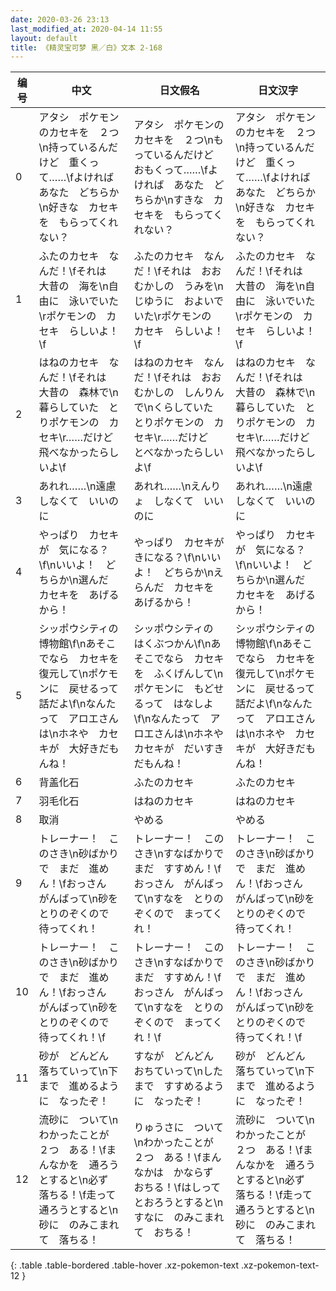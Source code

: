 ```yaml
---
date: 2020-03-26 23:13
last_modified_at: 2020-04-14 11:55
layout: default
title: 《精灵宝可梦 黑／白》文本 2-168
---
```

| 编号 | 中文 | 日文假名 | 日文汉字 |
| ---- | ---- | ---- | --- |
| 0 | アタシ　ポケモンのカセキを　２つ\n持っているんだけど　重くって……\fよければ　あなた　どちらか\n好きな　カセキを　もらってくれない？ | アタシ　ポケモンのカセキを　２つ\nもっているんだけど　おもくって……\fよければ　あなた　どちらか\nすきな　カセキを　もらってくれない？ | アタシ　ポケモンのカセキを　２つ\n持っているんだけど　重くって……\fよければ　あなた　どちらか\n好きな　カセキを　もらってくれない？ |
| 1 | ふたのカセキ　なんだ！\fそれは　大昔の　海を\n自由に　泳いでいた\rポケモンの　カセキ　らしいよ！\f | ふたのカセキ　なんだ！\fそれは　おおむかしの　うみを\nじゆうに　およいでいた\rポケモンの　カセキ　らしいよ！\f | ふたのカセキ　なんだ！\fそれは　大昔の　海を\n自由に　泳いでいた\rポケモンの　カセキ　らしいよ！\f |
| 2 | はねのカセキ　なんだ！\fそれは　大昔の　森林で\n暮らしていた　とりポケモンの　カセキ\r……だけど　飛べなかったらしいよ\f | はねのカセキ　なんだ！\fそれは　おおむかしの　しんりんで\nくらしていた　とりポケモンの　カセキ\r……だけど　とべなかったらしいよ\f | はねのカセキ　なんだ！\fそれは　大昔の　森林で\n暮らしていた　とりポケモンの　カセキ\r……だけど　飛べなかったらしいよ\f |
| 3 | あれれ……\n遠慮しなくて　いいのに | あれれ……\nえんりょ　しなくて　いいのに | あれれ……\n遠慮しなくて　いいのに |
| 4 | やっぱり　カセキが　気になる？\f\nいいよ！　どちらか\n選んだ　カセキを　あげるから！ | やっぱり　カセキが　きになる？\f\nいいよ！　どちらか\nえらんだ　カセキを　あげるから！ | やっぱり　カセキが　気になる？\f\nいいよ！　どちらか\n選んだ　カセキを　あげるから！ |
| 5 | シッポウシティの　博物館\f\nあそこでなら　カセキを　復元して\nポケモンに　戻せるって　話だよ\f\nなんたって　アロエさんは\nホネや　カセキが　大好きだもんね！ | シッポウシティの　はくぶつかん\f\nあそこでなら　カセキを　ふくげんして\nポケモンに　もどせるって　はなしよ\f\nなんたって　アロエさんは\nホネや　カセキが　だいすき　だもんね！ | シッポウシティの　博物館\f\nあそこでなら　カセキを　復元して\nポケモンに　戻せるって　話だよ\f\nなんたって　アロエさんは\nホネや　カセキが　大好きだもんね！ |
| 6 | 背盖化石 | ふたのカセキ | ふたのカセキ |
| 7 | 羽毛化石 | はねのカセキ | はねのカセキ |
| 8 | 取消 | やめる | やめる |
| 9 | トレーナー！　このさき\n砂ばかりで　まだ　進めん！\fおっさん　がんばって\n砂を　とりのぞくので　待ってくれ！ | トレーナー！　このさき\nすなばかりで　まだ　すすめん！\fおっさん　がんばって\nすなを　とりのぞくので　まってくれ！ | トレーナー！　このさき\n砂ばかりで　まだ　進めん！\fおっさん　がんばって\n砂を　とりのぞくので　待ってくれ！ |
| 10 | トレーナー！　このさき\n砂ばかりで　まだ　進めん！\fおっさん　がんばって\n砂を　とりのぞくので　待ってくれ！\f | トレーナー！　このさき\nすなばかりで　まだ　すすめん！\fおっさん　がんばって\nすなを　とりのぞくので　まってくれ！\f | トレーナー！　このさき\n砂ばかりで　まだ　進めん！\fおっさん　がんばって\n砂を　とりのぞくので　待ってくれ！\f |
| 11 | 砂が　どんどん　落ちていって\n下まで　進めるように　なったぞ！ | すなが　どんどん　おちていって\nしたまで　すすめるように　なったぞ！ | 砂が　どんどん　落ちていって\n下まで　進めるように　なったぞ！ |
| 12 | 流砂に　ついて\nわかったことが　２つ　ある！\fまんなかを　通ろうとすると\n必ず　落ちる！\f走って　通ろうとすると\n砂に　のみこまれて　落ちる！ | りゅうさに　ついて\nわかったことが　２つ　ある！\fまんなかは　かならず　おちる！\fはしって　とおろうとすると\nすなに　のみこまれて　おちる！ | 流砂に　ついて\nわかったことが　２つ　ある！\fまんなかを　通ろうとすると\n必ず　落ちる！\f走って　通ろうとすると\n砂に　のみこまれて　落ちる！ |
{: .table .table-bordered .table-hover .xz-pokemon-text .xz-pokemon-text-12 }